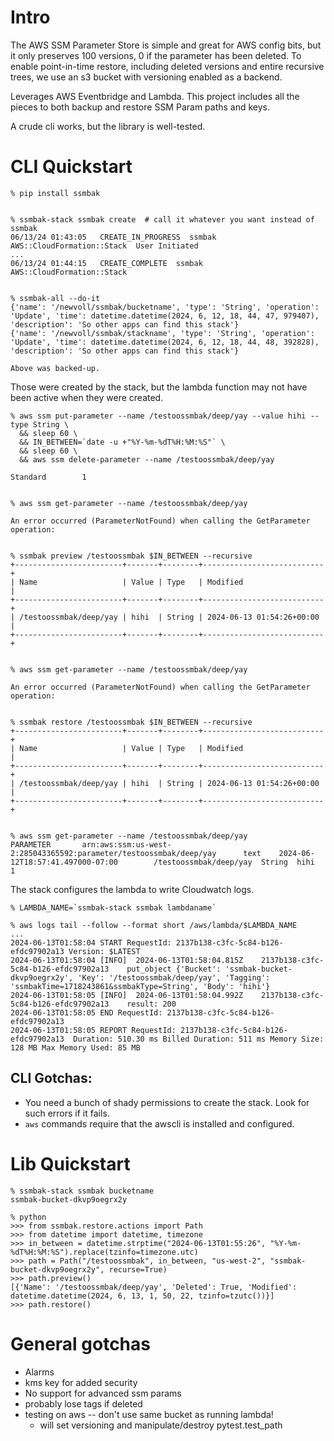 # Intro

The AWS SSM Parameter Store is simple and great for AWS config bits,
but it only preserves 100 versions, 0 if the parameter has been
deleted. To enable point-in-time restore, including deleted versions
and entire recursive trees, we use an s3 bucket with versioning
enabled as a backend.

Leverages AWS Eventbridge and Lambda. This project includes all the
pieces to both backup and restore SSM Param paths and keys.

A crude cli works, but the library is well-tested.

# CLI Quickstart

```
% pip install ssmbak


% ssmbak-stack ssmbak create  # call it whatever you want instead of ssmbak
06/13/24 01:43:05   CREATE_IN_PROGRESS  ssmbak  AWS::CloudFormation::Stack  User Initiated
...
06/13/24 01:44:15   CREATE_COMPLETE  ssmbak  AWS::CloudFormation::Stack


% ssmbak-all --do-it
{'name': '/newvoll/ssmbak/bucketname', 'type': 'String', 'operation': 'Update', 'time': datetime.datetime(2024, 6, 12, 18, 44, 47, 979407), 'description': 'So other apps can find this stack'}
{'name': '/newvoll/ssmbak/stackname', 'type': 'String', 'operation': 'Update', 'time': datetime.datetime(2024, 6, 12, 18, 44, 48, 392828), 'description': 'So other apps can find this stack'}

Above was backed-up.
```

Those were created by the stack, but the lambda function may not have
been active when they were created.

```
% aws ssm put-parameter --name /testoossmbak/deep/yay --value hihi --type String \
  && sleep 60 \
  && IN_BETWEEN=`date -u +"%Y-%m-%dT%H:%M:%S"` \
  && sleep 60 \
  && aws ssm delete-parameter --name /testoossmbak/deep/yay

Standard        1


% aws ssm get-parameter --name /testoossmbak/deep/yay

An error occurred (ParameterNotFound) when calling the GetParameter operation:


% ssmbak preview /testoossmbak $IN_BETWEEN --recursive
+------------------------+-------+--------+---------------------------+
| Name                   | Value | Type   | Modified                  |
+------------------------+-------+--------+---------------------------+
| /testoossmbak/deep/yay | hihi  | String | 2024-06-13 01:54:26+00:00 |
+------------------------+-------+--------+---------------------------+


% aws ssm get-parameter --name /testoossmbak/deep/yay

An error occurred (ParameterNotFound) when calling the GetParameter operation:


% ssmbak restore /testoossmbak $IN_BETWEEN --recursive
+------------------------+-------+--------+---------------------------+
| Name                   | Value | Type   | Modified                  |
+------------------------+-------+--------+---------------------------+
| /testoossmbak/deep/yay | hihi  | String | 2024-06-13 01:54:26+00:00 |
+------------------------+-------+--------+---------------------------+


% aws ssm get-parameter --name /testoossmbak/deep/yay
PARAMETER       arn:aws:ssm:us-west-2:285043365592:parameter/testoossmbak/deep/yay      text    2024-06-12T18:57:41.497000-07:00        /testoossmbak/deep/yay  String  hihi    1
```

The stack configures the lambda to write Cloudwatch logs.

```
% LAMBDA_NAME=`ssmbak-stack ssmbak lambdaname`

% aws logs tail --follow --format short /aws/lambda/$LAMBDA_NAME
...
2024-06-13T01:58:04 START RequestId: 2137b138-c3fc-5c84-b126-efdc97902a13 Version: $LATEST
2024-06-13T01:58:04 [INFO]	2024-06-13T01:58:04.815Z	2137b138-c3fc-5c84-b126-efdc97902a13	put_object {'Bucket': 'ssmbak-bucket-dkvp9oegrx2y', 'Key': '/testoossmbak/deep/yay', 'Tagging': 'ssmbakTime=1718243861&ssmbakType=String', 'Body': 'hihi'}
2024-06-13T01:58:05 [INFO]	2024-06-13T01:58:04.992Z	2137b138-c3fc-5c84-b126-efdc97902a13	result: 200
2024-06-13T01:58:05 END RequestId: 2137b138-c3fc-5c84-b126-efdc97902a13
2024-06-13T01:58:05 REPORT RequestId: 2137b138-c3fc-5c84-b126-efdc97902a13	Duration: 510.30 ms	Billed Duration: 511 ms	Memory Size: 128 MB	Max Memory Used: 85 MB
```

## CLI Gotchas:
* You need a bunch of shady permissions to create the stack. Look for such errors if it fails.
* `aws` commands require that the awscli is installed and configured.



# Lib Quickstart

```
% ssmbak-stack ssmbak bucketname
ssmbak-bucket-dkvp9oegrx2y

% python
>>> from ssmbak.restore.actions import Path
>>> from datetime import datetime, timezone
>>> in_between = datetime.strptime("2024-06-13T01:55:26", "%Y-%m-%dT%H:%M:%S").replace(tzinfo=timezone.utc)
>>> path = Path("/testoossmbak", in_between, "us-west-2", "ssmbak-bucket-dkvp9oegrx2y", recurse=True)
>>> path.preview()
[{'Name': '/testoossmbak/deep/yay', 'Deleted': True, 'Modified': datetime.datetime(2024, 6, 13, 1, 50, 22, tzinfo=tzutc())}]
>>> path.restore()
```

# General gotchas
* Alarms
* kms key for added security
* No support for advanced ssm params
* probably lose tags if deleted
* testing on aws -- don't use same bucket as running lambda!
  * will set versioning and manipulate/destroy pytest.test_path
